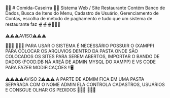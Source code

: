 🍛🍗 # Comida-Caseirra 🍲🥘
Sistema Web / Site Restaurante 
Contém Banco de Dados, Busca de Itens do Menu, Cadastro de Usuário, Gerenciamento de Contas, escolha de método de paghamento e tudo que um sistema de restaurante faz
🫕🫕🫕🍻🍻🍻

⚠️⚠️⚠️AVISO⚠️⚠️⚠️

👨🏿‍💻 👨🏿‍💻
PARA USAR O SISTEMA É NECESSÁRIO POSSUIR O (XAMPP) PARA COLOCAR OS ARQUVIOS DENTRO DA PASTA ONDE SÃO COLOCADOS OS SITES PARA SEREM ABERTOS, 
IMPORTAR O BANDO DE DADOS (FOOD.DB NÁ AREÁ DE ADMIN MYSQL DO XAMPP) E VS CODE PARA FAZER MODIFICAÇÕES !!🖥️

⚠️⚠️⚠️⚠AVISO 2⚠️⚠️⚠️
A PARTE DE ADMIM FICA EM UMA PASTA SEPARADA COM O NOME ADMIN
ELA CONTROLA CADASTROS, USUÁRIOS E CONSGUE OLHAR OS PEDIDOS 
     👨🏿‍💻 👨🏿‍💻
